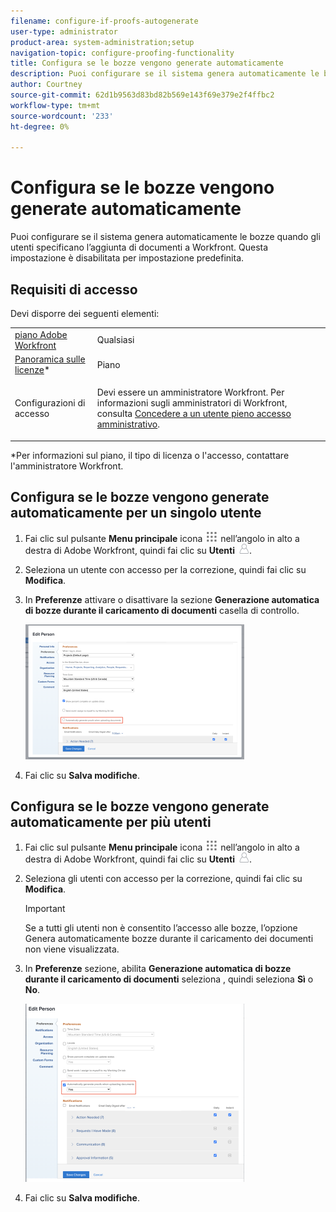 ```yaml
---
filename: configure-if-proofs-autogenerate
user-type: administrator
product-area: system-administration;setup
navigation-topic: configure-proofing-functionality
title: Configura se le bozze vengono generate automaticamente
description: Puoi configurare se il sistema genera automaticamente le bozze quando gli utenti specificano l’aggiunta di documenti a Workfront. Questa impostazione è disabilitata per impostazione predefinita.
author: Courtney
source-git-commit: 62d1b9563d83bd82b569e143f69e379e2f4ffbc2
workflow-type: tm+mt
source-wordcount: '233'
ht-degree: 0%

---
```



# Configura se le bozze vengono generate automaticamente

Puoi configurare se il sistema genera automaticamente le bozze quando gli utenti specificano l’aggiunta di documenti a Workfront. Questa impostazione è disabilitata per impostazione predefinita.

## Requisiti di accesso

Devi disporre dei seguenti elementi:

<table style="table-layout:auto"> 
 <col> 
 <col> 
 <tbody> 
  <tr> 
   <td role="rowheader"><a href="https://www.workfront.com/plans" target="_blank">piano Adobe Workfront</a> </td> 
   <td>Qualsiasi</td> 
  </tr> 
  <tr> 
   <td role="rowheader"><a href="../../../administration-and-setup/add-users/access-levels-and-object-permissions/wf-licenses.md" class="MCXref xref">Panoramica sulle licenze</a>*</td> 
   <td>Piano</td> 
  </tr> 
  <tr> 
   <td role="rowheader">Configurazioni di accesso</td> 
   <td> <p>Devi essere un amministratore Workfront. Per informazioni sugli amministratori di Workfront, consulta <a href="../../../administration-and-setup/add-users/configure-and-grant-access/grant-a-user-full-administrative-access.md" class="MCXref xref">Concedere a un utente pieno accesso amministrativo</a>.</p> </td> 
  </tr> 
 </tbody> 
</table>

&#42;Per informazioni sul piano, il tipo di licenza o l&#39;accesso, contattare l&#39;amministratore Workfront.

## Configura se le bozze vengono generate automaticamente per un singolo utente

1. Fai clic sul pulsante **Menu principale** icona ![](assets/main-menu-icon.png) nell’angolo in alto a destra di Adobe Workfront, quindi fai clic su **Utenti** ![](assets/users-icon-in-main-menu.png).
1. Seleziona un utente con accesso per la correzione, quindi fai clic su **Modifica**.
1. In **Preferenze** attivare o disattivare la sezione **Generazione automatica di bozze durante il caricamento di documenti** casella di controllo.

   ![](assets/autogenerate-proofs-350x216.png)

1. Fai clic su **Salva modifiche**.

## Configura se le bozze vengono generate automaticamente per più utenti

1. Fai clic sul pulsante **Menu principale** icona ![](assets/main-menu-icon.png) nell’angolo in alto a destra di Adobe Workfront, quindi fai clic su **Utenti** ![](assets/users-icon-in-main-menu.png).
1. Seleziona gli utenti con accesso per la correzione, quindi fai clic su **Modifica**.

   >[!IMPORTANT]
   >
   >Se a tutti gli utenti non è consentito l’accesso alle bozze, l’opzione Genera automaticamente bozze durante il caricamento dei documenti non viene visualizzata.

1. In **Preferenze** sezione, abilita **Generazione automatica di bozze durante il caricamento di documenti** seleziona , quindi seleziona **Sì** o **No**.

   ![](assets/autogenerate-proofs-bulk-350x285.png)

1. Fai clic su **Salva modifiche**.

